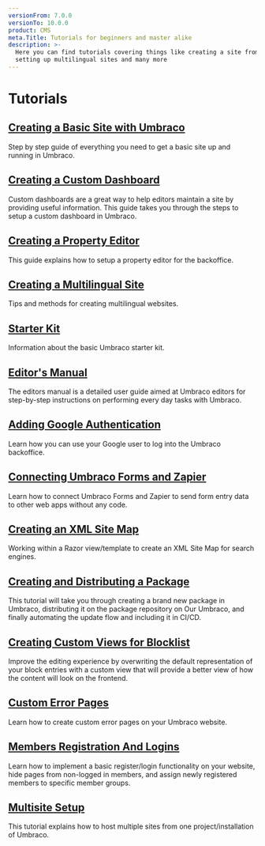 ```yaml
---
versionFrom: 7.0.0
versionTo: 10.0.0
product: CMS
meta.Title: Tutorials for beginners and master alike
description: >-
  Here you can find tutorials covering things like creating a site from scratch,
  setting up multilingual sites and many more
---
```


# Tutorials

## [Creating a Basic Site with Umbraco](creating-a-basic-website/)

Step by step guide of everything you need to get a basic site up and running in Umbraco.

## [Creating a Custom Dashboard](creating-a-custom-dashboard.md)

Custom dashboards are a great way to help editors maintain a site by providing useful information. This guide takes you through the steps to setup a custom dashboard in Umbraco.

## [Creating a Property Editor](creating-a-property-editor/)

This guide explains how to setup a property editor for the backoffice.

## [Creating a Multilingual Site](multilanguage-setup.md)

Tips and methods for creating multilingual websites.

## [Starter Kit](starter-kit/)

Information about the basic Umbraco starter kit.

## [Editor's Manual](editors-manual/)

The editors manual is a detailed user guide aimed at Umbraco editors for step-by-step instructions on performing every day tasks with Umbraco.

## [Adding Google Authentication](add-google-authentication.md)

Learn how you can use your Google user to log into the Umbraco backoffice.

## [Connecting Umbraco Forms and Zapier](connecting-umbraco-forms-and-zapier.md)

Learn how to connect Umbraco Forms and Zapier to send form entry data to other web apps without any code.

## [Creating an XML Site Map](creating-an-xml-site-map.md)

Working within a Razor view/template to create an XML Site Map for search engines.

## [Creating and Distributing a Package](creating-and-distributing-a-package.md)

This tutorial will take you through creating a brand new package in Umbraco, distributing it on the package repository on Our Umbraco, and finally automating the update flow and including it in CI/CD.

## [Creating Custom Views for Blocklist](creating-custom-views-for-blocklist.md)

Improve the editing experience by overwriting the default representation of your block entries with a custom view that will provide a better view of how the content will look on the frontend.

## [Custom Error Pages](custom-error-page.md)

Learn how to create custom error pages on your Umbraco website.

## [Members Registration And Logins](members-registration-and-login.md)

Learn how to implement a basic register/login functionality on your website, hide pages from non-logged in members, and assign newly registered members to specific member groups.

## [Multisite Setup](multisite-setup.md)

This tutorial explains how to host multiple sites from one project/installation of Umbraco.
